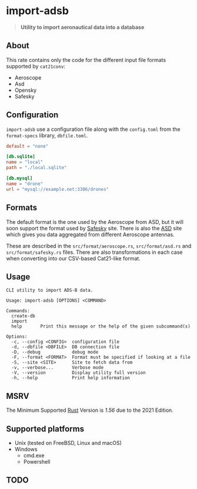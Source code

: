 <!-- omit in TOC -->

# import-adsb

> **Utility to import aeronautical data into a database**

## About

This rate contains only the code for the different input file formats supported by `cat21conv`:

- Aeroscope
- Asd
- Opensky
- Safesky

## Configuration

`import-adsb` use a configuration file along with the `config.toml`  from the `format-specs` library, `dbfile.toml`.

```toml
default = "none"

[db.sqlite]
name = "local"
path = "./local.sqlite"

[db.mysql]
name = "drone"
url = "mysql://example.net:3306/drones"
```

## Formats

The default format is the one used by the Aeroscope from ASD, but it will soon support the format used by [Safesky]
site. There is also the [ASD] site which gives you data aggregated from different Aeroscope antennas.

These are described in the `src/format/aeroscope.rs`, `src/format/asd.rs` and `src/format/safesky.rs` files. There are
also transformations in each case when converting into our CSV-based Cat21-like format.

## Usage

```text
CLI utility to import ADS-B data.

Usage: import-adsb [OPTIONS] <COMMAND>

Commands:
  create-db
  import
  help       Print this message or the help of the given subcommand(s)

Options:
  -c, --config <CONFIG>  configuration file
  -d, --dbfile <DBFILE>  DB connection file
  -D, --debug            debug mode
  -F, --format <FORMAT>  Format must be specified if looking at a file
  -S, --site <SITE>      Site to fetch data from
  -v, --verbose...       Verbose mode
  -V, --version          Display utility full version
  -h, --help             Print help information
```

## MSRV

The Minimum Supported [Rust] Version is *1.56* due to the 2021 Edition.

## Supported platforms

* Unix (tested on FreeBSD, Linux and macOS)
* Windows
  * cmd.exe
  * Powershell

## TODO

[ASD]: https://eur.airspacedrone.com/

[ASTERIX]: https://www.eurocontrol.int/asterix/

[Mozilla]: http://mozilla.org/

[RUST]: https://www.rust-lang.org/

[Rust 1.56]: https://blog.rust-lang.org/2021/10/21/Rust-1.56.0.html

[Safesky]: https://safesky.app/

[TOML]: https://github.com/naoina/toml/
